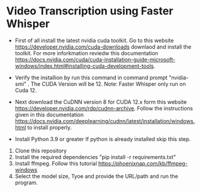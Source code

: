 # Video Transcription using Faster Whisper

* First of all install the latest nvidia cuda toolkit. Go to this website https://developer.nvidia.com/cuda-downloads downlaod and install the toolkit. For more inforkmation reviedw this documentation https://docs.nvidia.com/cuda/cuda-installation-guide-microsoft-windows/index.html#installing-cuda-development-tools. 

* Verify the installion by run this command in command prompt "nvidia-smi" . The CUDA Version will be 12. Note: Faster Whisper only run on Cuda 12.

* Next download the CuDNN version 8 for CUDA 12.x form this website https://developer.nvidia.com/rdp/cudnn-archive. Follow the instructions given in this documentation https://docs.nvidia.com/deeplearning/cudnn/latest/installation/windows.html to install properly.

* Install Python 3.9 or greater If python is already installed skip this step. 

1. Clone this repository
2. Install the required dependencies "pip install -r requirements.txt"
3. Install ffmpeg. Follow this tutorial https://phoenixnap.com/kb/ffmpeg-windows
4. Select the model size, Tyoe and provide the URL/path and run the program.

